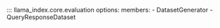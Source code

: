 ::: llama_index.core.evaluation
    options:
      members:
        - DatasetGenerator
        - QueryResponseDataset
